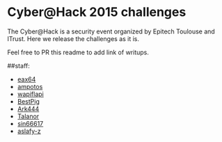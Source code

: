 Cyber@Hack 2015 challenges
======

The Cyber@Hack is a security event organized by Epitech Toulouse and ITrust.
Here we release the challenges as it is.

Feel free to PR this readme to add link of writups.

##staff:

- [eax64](https://github.com/eax64/)
- [ampotos](https://github.com/ampotos/)
- [wapiflapi](https://github.com/wapiflapi/)
- [BestPig](https://github.com/BestPig)
- [Ark444](https://github.com/Ark444)
- [Talanor](https://github.com/Talanor)
- [sin66617](https://github.com/sin66617)
- [aslafy-z](https://github.com/aslafy-z)
